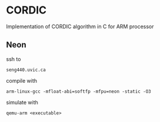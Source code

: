 # CORDIC

Implementation of CORDIC algorithm in C for ARM processor

## Neon
ssh to 
```
seng440.uvic.ca
```
compile with 
```
arm-linux-gcc -mfloat-abi=softfp -mfpu=neon -static -O3
```
simulate with 
```
qemu-arm <executable>
```
